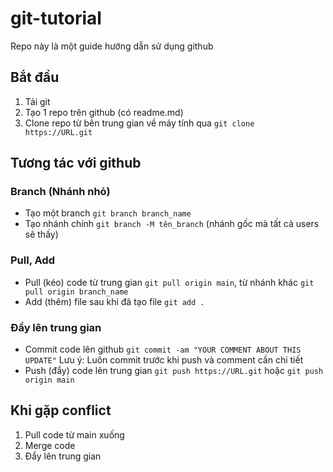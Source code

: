 # git-tutorial

Repo này là một guide hướng dẫn sử dụng github
## Bắt đầu

1. Tải git
1. Tạo 1 repo trên github (có readme.md)
1. Clone repo từ bên trung gian về máy tính qua `git clone https://URL.git`

## Tương tác với github

### Branch (Nhánh nhỏ)

* Tạo một branch `git branch branch_name`
* Tạo nhánh chính `git branch -M tên_branch` (nhánh gốc mà tất cả users sẽ thấy) 

### Pull, Add

* Pull (kéo) code từ trung gian `git pull origin main`, từ nhánh khác `git pull origin branch_name`
* Add (thêm) file sau khi đã tạo file `git add .`

### Đẩy lên trung gian

* Commit code lên github `git commit -am "YOUR COMMENT ABOUT THIS UPDATE"` 
Lưu ý: Luôn commit trước khi push và comment cần chi tiết
* Push (đẩy) code lên trung gian `git push https://URL.git` hoặc `git push origin main`

## Khi gặp conflict

1. Pull code từ main xuống
1. Merge code
1. Đẩy lên trung gian
